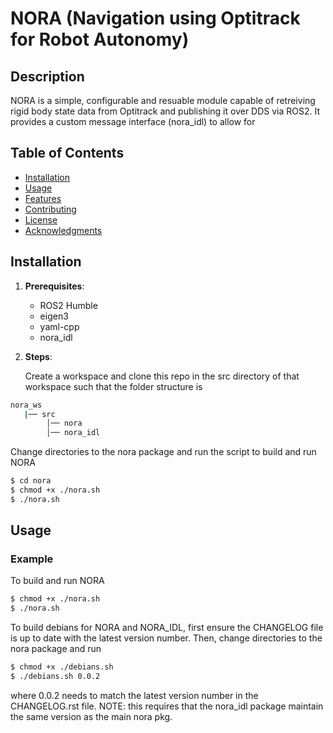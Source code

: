# NORA (Navigation using Optitrack for Robot Autonomy)

## Description

NORA is a simple, configurable and resuable module capable of retreiving rigid body state data from Optitrack and publishing it over DDS via ROS2. It provides a custom message interface (nora_idl) to allow for

## Table of Contents

- [Installation](#installation)
- [Usage](#usage)
- [Features](#features)
- [Contributing](#contributing)
- [License](#license)
- [Acknowledgments](#acknowledgments)

## Installation

1. **Prerequisites**:

   - ROS2 Humble
   - eigen3
   - yaml-cpp
   - nora_idl

2. **Steps**:

   Create a workspace and clone this repo in the src directory of that workspace such that the folder structure is

```sh
nora_ws
   |── src
        │── nora
        │── nora_idl
```

Change directories to the nora package and run the script to build and run NORA

```sh
$ cd nora
$ chmod +x ./nora.sh
$ ./nora.sh
```

## Usage

### Example

To build and run NORA

```bash
$ chmod +x ./nora.sh
$ ./nora.sh
```

To build debians for NORA and NORA_IDL, first ensure the CHANGELOG file is up to date with the latest version number.
Then, change directories to the nora package and run

```sh
$ chmod +x ./debians.sh
$ ./debians.sh 0.0.2
```

where 0.0.2 needs to match the latest version number in the CHANGELOG.rst file. NOTE: this requires that the nora_idl package maintain the same version
as the main nora pkg.
